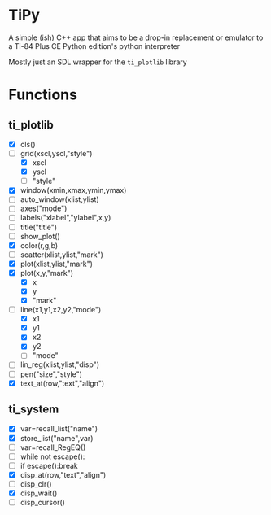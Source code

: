 # TiPy

A simple (ish) C++ app that aims to be a drop-in replacement or emulator to a Ti-84 Plus CE Python edition's python interpreter

Mostly just an SDL wrapper for the `ti_plotlib` library



# Functions

## ti_plotlib
 - [x] cls()
 - [ ] grid(xscl,yscl,"style")
    - [x] xscl
    - [x] yscl
    - [ ] "style"
 - [x] window(xmin,xmax,ymin,ymax)
 - [ ] auto_window(xlist,ylist)
 - [ ] axes("mode")
 - [ ] labels("xlabel","ylabel",x,y)
 - [ ] title("title")
 - [ ] show_plot()
 - [x] color(r,g,b)
 - [ ] scatter(xlist,ylist,"mark")
 - [x] plot(xlist,ylist,"mark")
 - [x] plot(x,y,"mark")
    - [x] x
    - [x] y
    - [x] "mark"
 - [ ] line(x1,y1,x2,y2,"mode")
    - [x] x1
    - [x] y1
    - [x] x2
    - [x] y2
    - [ ] "mode"
 - [ ] lin_reg(xlist,ylist,"disp")
 - [ ] pen("size","style")
 - [x] text_at(row,"text","align")

## ti_system
 - [x] var=recall_list("name")
 - [x] store_list("name",var)
 - [ ] var=recall_RegEQ()
 - [ ] while not escape():
 - [ ] if escape():break
 - [x] disp_at(row,"text","align")
 - [ ] disp_clr()
 - [x] disp_wait()
 - [ ] disp_cursor()
